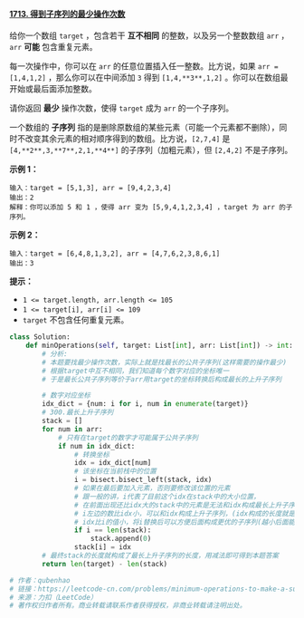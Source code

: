 #### [1713. 得到子序列的最少操作次数](https://leetcode-cn.com/problems/minimum-operations-to-make-a-subsequence/)

给你一个数组 `target` ，包含若干 **互不相同** 的整数，以及另一个整数数组 `arr` ，`arr` **可能** 包含重复元素。

每一次操作中，你可以在 `arr` 的任意位置插入任一整数。比方说，如果 `arr = [1,4,1,2]` ，那么你可以在中间添加 `3` 得到 `[1,4,**3**,1,2]` 。你可以在数组最开始或最后面添加整数。

请你返回 **最少** 操作次数，使得 `target` 成为 `arr` 的一个子序列。

一个数组的 **子序列** 指的是删除原数组的某些元素（可能一个元素都不删除），同时不改变其余元素的相对顺序得到的数组。比方说，`[2,7,4]` 是 `[4,**2**,3,**7**,2,1,**4**]` 的子序列（加粗元素），但 `[2,4,2]` 不是子序列。

 

**示例 1：**

```
输入：target = [5,1,3], arr = [9,4,2,3,4]
输出：2
解释：你可以添加 5 和 1 ，使得 arr 变为 [5,9,4,1,2,3,4] ，target 为 arr 的子序列。
```

**示例 2：**

```
输入：target = [6,4,8,1,3,2], arr = [4,7,6,2,3,8,6,1]
输出：3
```

 

**提示：**

- `1 <= target.length, arr.length <= 105`
- `1 <= target[i], arr[i] <= 109`
- `target` 不包含任何重复元素。

```python
class Solution:
    def minOperations(self, target: List[int], arr: List[int]) -> int:
        # 分析:
        # 本题要找最少操作次数，实际上就是找最长的公共子序列(这样需要的操作最少)
        # 根据target中互不相同，我们知道每个数字对应的坐标唯一
        # 于是最长公共子序列等价于arr用target的坐标转换后构成最长的上升子序列

        # 数字对应坐标
        idx_dict = {num: i for i, num in enumerate(target)}
        # 300.最长上升子序列
        stack = []
        for num in arr:
            # 只有在target的数字才可能属于公共子序列
            if num in idx_dict:
                # 转换坐标
                idx = idx_dict[num]
                # 该坐标在当前栈中的位置
                i = bisect.bisect_left(stack, idx)
                # 如果在最后要加入元素，否则要修改该位置的元素
                # 跟一般的讲，i代表了目前这个idx在stack中的大小位置，
                # 在前面出现还比idx大的stack中的元素是无法和idx构成最长上升子序列的。
                # i左边的数比idx小，可以和idx构成上升子序列，(idx构成的长度就是i+1)
                # idx比i的值小，将i替换后可以方便后面构成更优的子序列(越小后面能加入的数越多)
                if i == len(stack):
                    stack.append(0)
                stack[i] = idx
        # 最终stack的长度就构成了最长上升子序列的长度，用减法即可得到本题答案
        return len(target) - len(stack)

# 作者：qubenhao
# 链接：https://leetcode-cn.com/problems/minimum-operations-to-make-a-subsequence/solution/python-zui-chang-gong-gong-zi-xu-lie-by-r3yje/
# 来源：力扣（LeetCode）
# 著作权归作者所有。商业转载请联系作者获得授权，非商业转载请注明出处。
```


